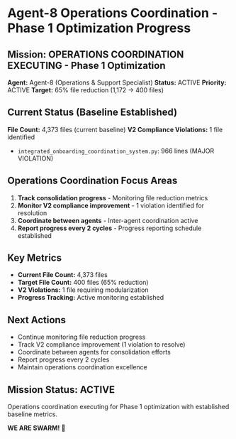 # Agent-8 Operations Coordination - Phase 1 Optimization Progress

## Mission: OPERATIONS COORDINATION EXECUTING - Phase 1 Optimization
**Agent:** Agent-8 (Operations & Support Specialist)
**Status:** ACTIVE
**Priority:** ACTIVE
**Target:** 65% file reduction (1,172 → 400 files)

## Current Status (Baseline Established)
**File Count:** 4,373 files (current baseline)
**V2 Compliance Violations:** 1 file identified
- `integrated_onboarding_coordination_system.py`: 966 lines (MAJOR VIOLATION)

## Operations Coordination Focus Areas
1. **Track consolidation progress** - Monitoring file reduction metrics
2. **Monitor V2 compliance improvement** - 1 violation identified for resolution
3. **Coordinate between agents** - Inter-agent coordination active
4. **Report progress every 2 cycles** - Progress reporting schedule established

## Key Metrics
- **Current File Count:** 4,373 files
- **Target File Count:** 400 files (65% reduction)
- **V2 Violations:** 1 file requiring modularization
- **Progress Tracking:** Active monitoring established

## Next Actions
- Continue monitoring file reduction progress
- Track V2 compliance improvement (1 violation to resolve)
- Coordinate between agents for consolidation efforts
- Report progress every 2 cycles
- Maintain operations coordination excellence

## Mission Status: ACTIVE
Operations coordination executing for Phase 1 optimization with established baseline metrics.

**WE ARE SWARM!** 🐝
